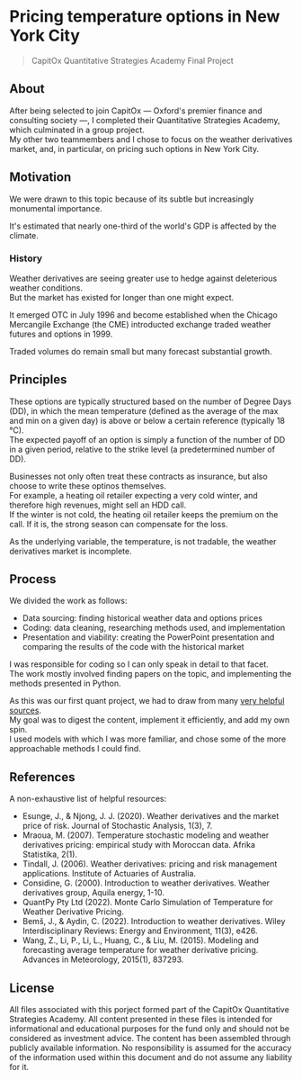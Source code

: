 # Pricing temperature options in New York City

> CapitOx Quantitative Strategies Academy Final Project

## About

After being selected to join CapitOx &mdash; Oxford's premier finance and consulting society &mdash;, I completed their Quantitative Strategies Academy, which culminated in a group project.  
My other two teammembers and I chose to focus on the weather derivatives market, and, in particular, on pricing such options in New York City.

## Motivation

We were drawn to this topic because of its subtle but increasingly monumental importance.

It's estimated that nearly one-third of the world's GDP is affected by the climate.

### History

Weather derivatives are seeing greater use to hedge against deleterious weather conditions.  
But the market has existed for longer than one might expect.

It emerged OTC in July 1996 and become established when the Chicago Mercangile Exchange (the CME) introducted exchange traded weather futures and options in 1999.

Traded volumes do remain small but many forecast substantial growth.

## Principles

These options are typically structured based on the number of Degree Days (DD), in which the mean temperature (defined as the average of the max and min on a given day) is above or below a certain reference (typically 18 &deg;C).  
The expected payoff of an option is simply a function of the number of DD in a given period, relative to the strike level (a predetermined number of DD).

Businesses not only often treat these contracts as insurance, but also choose to write these optinos themselves.  
For example, a heating oil retailer expecting a very cold winter, and therefore high revenues, might sell an HDD call.  
If the winter is not cold, the heating oil retailer keeps the premium on the call. If it is, the strong season can compensate for the loss.

As the underlying variable, the temperature, is not tradable, the weather derivatives market is incomplete.

## Process

We divided the work as follows:
- Data sourcing: finding historical weather data and options prices
- Coding: data cleaning, researching methods used, and implementation
- Presentation and viability: creating the PowerPoint presentation and comparing the results of the code with the historical market

I was responsible for coding so I can only speak in detail to that facet.  
The work mostly involved finding papers on the topic, and implementing the methods presented in Python.

As this was our first quant project, we had to draw from many [very helpful sources](#references).  
My goal was to digest the content, implement it efficiently, and add my own spin.  
I used models with which I was more familiar, and chose some of the more approachable methods I could find.

## References

A non-exhaustive list of helpful resources:
- Esunge, J., & Njong, J. J. (2020). Weather derivatives and the market price of risk. Journal of Stochastic Analysis, 1(3), 7.
- Mraoua, M. (2007). Temperature stochastic modeling and weather derivatives pricing: empirical study with Moroccan data. Afrika Statistika, 2(1).
- Tindall, J. (2006). Weather derivatives: pricing and risk management applications. Institute of Actuaries of Australia.
- Considine, G. (2000). Introduction to weather derivatives. Weather derivatives group, Aquila energy, 1-10.
- QuantPy Pty Ltd (2022). Monte Carlo Simulation of Temperature for Weather Derivative Pricing.
- Bemš, J., & Aydin, C. (2022). Introduction to weather derivatives. Wiley Interdisciplinary Reviews: Energy and Environment, 11(3), e426.
- Wang, Z., Li, P., Li, L., Huang, C., & Liu, M. (2015). Modeling and forecasting average temperature for weather derivative pricing. Advances in Meteorology, 2015(1), 837293.

## License

All files associated with this porject formed part of the CapitOx Quantitative Strategies Academy. All content presented in these files is intended for informational and educational purposes for the fund only and should not be considered as investment advice. The content has been assembled through publicly available information. No responsibility is assumed for the accuracy of the information used within this document and do not assume any liability for it.

